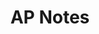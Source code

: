---
title: "AP Notes"
bookFlatSection: false
bookHidden: false
bookCollapseSection: true
aliases:
    - /ap/
weight: 999
---